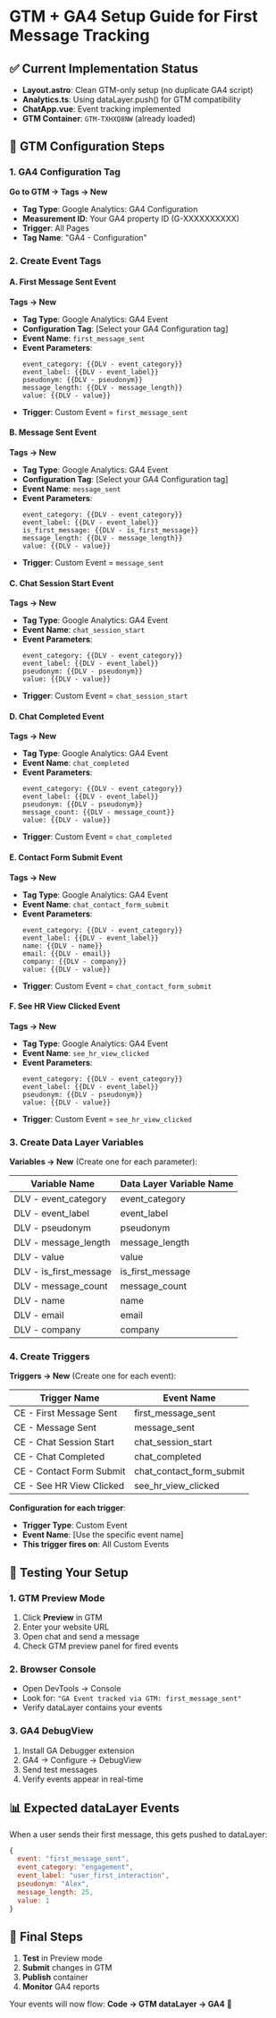 # GTM + GA4 Setup Guide for First Message Tracking

## ✅ Current Implementation Status
- **Layout.astro**: Clean GTM-only setup (no duplicate GA4 script)
- **Analytics.ts**: Using dataLayer.push() for GTM compatibility
- **ChatApp.vue**: Event tracking implemented
- **GTM Container**: `GTM-TXHXQ8NW` (already loaded)

## 🎯 GTM Configuration Steps

### 1. GA4 Configuration Tag
**Go to GTM → Tags → New**
- **Tag Type**: Google Analytics: GA4 Configuration
- **Measurement ID**: Your GA4 property ID (G-XXXXXXXXXX)
- **Trigger**: All Pages
- **Tag Name**: "GA4 - Configuration"

### 2. Create Event Tags

#### A. First Message Sent Event
**Tags → New**
- **Tag Type**: Google Analytics: GA4 Event
- **Configuration Tag**: [Select your GA4 Configuration tag]
- **Event Name**: `first_message_sent`
- **Event Parameters**:
  ```
  event_category: {{DLV - event_category}}
  event_label: {{DLV - event_label}}  
  pseudonym: {{DLV - pseudonym}}
  message_length: {{DLV - message_length}}
  value: {{DLV - value}}
  ```
- **Trigger**: Custom Event = `first_message_sent`

#### B. Message Sent Event
**Tags → New**
- **Tag Type**: Google Analytics: GA4 Event
- **Configuration Tag**: [Select your GA4 Configuration tag]
- **Event Name**: `message_sent`
- **Event Parameters**:
  ```
  event_category: {{DLV - event_category}}
  event_label: {{DLV - event_label}}
  is_first_message: {{DLV - is_first_message}}
  message_length: {{DLV - message_length}}
  value: {{DLV - value}}
  ```
- **Trigger**: Custom Event = `message_sent`

#### C. Chat Session Start Event
**Tags → New**
- **Tag Type**: Google Analytics: GA4 Event
- **Event Name**: `chat_session_start`
- **Event Parameters**:
  ```
  event_category: {{DLV - event_category}}
  event_label: {{DLV - event_label}}
  pseudonym: {{DLV - pseudonym}}
  value: {{DLV - value}}
  ```
- **Trigger**: Custom Event = `chat_session_start`

#### D. Chat Completed Event
**Tags → New**
- **Tag Type**: Google Analytics: GA4 Event
- **Event Name**: `chat_completed`
- **Event Parameters**:
  ```
  event_category: {{DLV - event_category}}
  event_label: {{DLV - event_label}}
  pseudonym: {{DLV - pseudonym}}
  message_count: {{DLV - message_count}}
  value: {{DLV - value}}
  ```
- **Trigger**: Custom Event = `chat_completed`

#### E. Contact Form Submit Event
**Tags → New**
- **Tag Type**: Google Analytics: GA4 Event
- **Event Name**: `chat_contact_form_submit`
- **Event Parameters**:
  ```
  event_category: {{DLV - event_category}}
  event_label: {{DLV - event_label}}
  name: {{DLV - name}}
  email: {{DLV - email}}
  company: {{DLV - company}}
  value: {{DLV - value}}
  ```
- **Trigger**: Custom Event = `chat_contact_form_submit`

#### F. See HR View Clicked Event
**Tags → New**
- **Tag Type**: Google Analytics: GA4 Event
- **Event Name**: `see_hr_view_clicked`
- **Event Parameters**:
  ```
  event_category: {{DLV - event_category}}
  event_label: {{DLV - event_label}}
  pseudonym: {{DLV - pseudonym}}
  value: {{DLV - value}}
  ```
- **Trigger**: Custom Event = `see_hr_view_clicked`

### 3. Create Data Layer Variables

**Variables → New** (Create one for each parameter):

| Variable Name | Data Layer Variable Name |
|---------------|--------------------------|
| DLV - event_category | event_category |
| DLV - event_label | event_label |
| DLV - pseudonym | pseudonym |
| DLV - message_length | message_length |
| DLV - value | value |
| DLV - is_first_message | is_first_message |
| DLV - message_count | message_count |
| DLV - name | name |
| DLV - email | email |
| DLV - company | company |

### 4. Create Triggers

**Triggers → New** (Create one for each event):

| Trigger Name | Event Name |
|--------------|------------|
| CE - First Message Sent | first_message_sent |
| CE - Message Sent | message_sent |
| CE - Chat Session Start | chat_session_start |
| CE - Chat Completed | chat_completed |
| CE - Contact Form Submit | chat_contact_form_submit |
| CE - See HR View Clicked | see_hr_view_clicked |

**Configuration for each trigger**:
- **Trigger Type**: Custom Event
- **Event Name**: [Use the specific event name]
- **This trigger fires on**: All Custom Events

## 🧪 Testing Your Setup

### 1. GTM Preview Mode
1. Click **Preview** in GTM
2. Enter your website URL  
3. Open chat and send a message
4. Check GTM preview panel for fired events

### 2. Browser Console
- Open DevTools → Console
- Look for: `"GA Event tracked via GTM: first_message_sent"`
- Verify dataLayer contains your events

### 3. GA4 DebugView
1. Install GA Debugger extension
2. GA4 → Configure → DebugView
3. Send test messages
4. Verify events appear in real-time

## 📊 Expected dataLayer Events

When a user sends their first message, this gets pushed to dataLayer:
```javascript
{
  event: "first_message_sent",
  event_category: "engagement",
  event_label: "user_first_interaction", 
  pseudonym: "Alex",
  message_length: 25,
  value: 1
}
```

## 🚀 Final Steps
1. **Test** in Preview mode
2. **Submit** changes in GTM
3. **Publish** container
4. **Monitor** GA4 reports

Your events will now flow: **Code → GTM dataLayer → GA4** 🎯